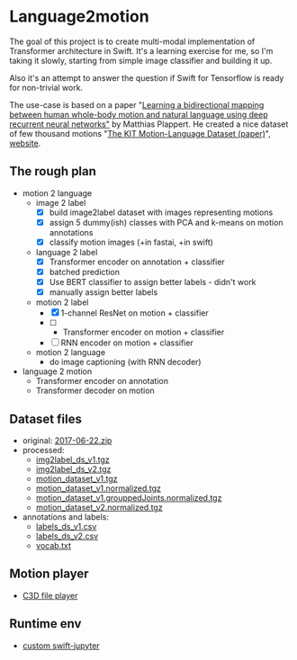 # Language2motion

The goal of this project is to create multi-modal implementation of Transformer architecture in Swift. It's a learning exercise for me, so I'm taking it slowly, starting from simple image classifier and building it up.

Also it's an attempt to answer the question if Swift for Tensorflow is ready for non-trivial work.

The use-case is based on a paper "[Learning a bidirectional mapping between human whole-body motion and natural language using deep recurrent neural networks"](https://arxiv.org/abs/1705.06400) by Matthias Plappert. He created a nice dataset of few thousand motions "[The KIT Motion-Language Dataset (paper)](https://arxiv.org/abs/1607.03827)", [website](https://motion-annotation.humanoids.kit.edu/dataset/).

## The rough plan
- motion 2 language
  - image 2 label
    - [x] build image2label dataset with images representing motions
    - [x] assign 5 dummy(ish) classes with PCA and k-means on motion annotations
    - [x] classify motion images (+in fastai, +in swift)
  - language 2 label
    - [x] Transformer encoder on annotation + classifier
    - [x] batched prediction
    - [x] Use BERT classifier to assign better labels - didn't work
    - [x] manually assign better labels
  - motion 2 label
    - [x] 1-channel ResNet on motion + classifier
    - [ ] * Transformer encoder on motion + classifier
    - [ ] RNN encoder on motion + classifier
  - motion 2 language
    - do image captioning (with RNN decoder)
- language 2 motion
  - Transformer encoder on annotation
  - Transformer decoder on motion

## Dataset files
* original: [2017-06-22.zip](https://motion-annotation.humanoids.kit.edu/downloads/4/)
* processed: 
  * [img2label_ds_v1.tgz](https://github.com/wojtekcz/language2motion/releases/download/v0.1.0/img2label_ds_v1.tgz)
  * [img2label_ds_v2.tgz](https://github.com/wojtekcz/language2motion/releases/download/v0.1.0/img2label_ds_v2.tgz)
  * [motion_dataset_v1.tgz](https://github.com/wojtekcz/language2motion/releases/download/v0.1.0/motion_dataset_v1.tgz)
  * [motion_dataset_v1.normalized.tgz](https://github.com/wojtekcz/language2motion/releases/download/v0.1.0/motion_dataset_v1.normalized.tgz)
  * [motion_dataset_v1.grouppedJoints.normalized.tgz](https://github.com/wojtekcz/language2motion/releases/download/v0.1.0/motion_dataset_v1.grouppedJoints.normalized.tgz)
  * [motion_dataset_v2.normalized.tgz](https://github.com/wojtekcz/language2motion/releases/download/v0.1.0/motion_dataset_v2.normalized.tgz)
* annotations and labels: 
  * [labels_ds_v1.csv](https://github.com/wojtekcz/language2motion/releases/download/v0.1.0/labels_ds_v1.csv)
  * [labels_ds_v2.csv](https://github.com/wojtekcz/language2motion/releases/download/v0.1.0/labels_ds_v2.csv)
  * [vocab.txt](https://github.com/wojtekcz/language2motion/releases/download/v0.1.0/vocab.txt)


## Motion player
* [C3D file player](http://biomechanical-toolkit.github.io/mokka/index.html)

## Runtime env
* [custom swift-jupyter](https://github.com/wojtekcz/swift-jupyter/tree/language2motion)

